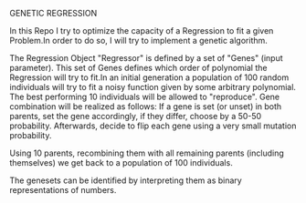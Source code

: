 GENETIC REGRESSION

In this Repo I try to optimize the capacity of a Regression to fit a given Problem.In order to do so, I will try to implement a genetic algorithm.

The Regression Object "Regressor" is defined by a set of "Genes" (input parameter).
This set of Genes defines which order of polynomial the Regression will try to fit.In an initial generation a population of 100 random individuals will try to fit a noisy function given by some arbitrary polynomial. The best performing 10 individuals will be allowed to "reproduce".
Gene combination will be realized as follows: If a gene is set (or unset) in both parents, set the gene accordingly, if they differ, choose by a 50-50 probability.
Afterwards, decide to flip each gene using a very small mutation probability.

Using 10 parents, recombining them with all remaining parents (including themselves) we get back to a population of 100 individuals.

The genesets can be identified by interpreting them as binary representations of numbers.
